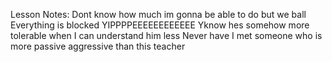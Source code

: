 Lesson Notes:
Dont know how much im gonna be able to do but we ball
Everything is blocked YIPPPPEEEEEEEEEEEE
Yknow hes somehow more tolerable when I can understand him less
Never have I met someone who is more passive aggressive than this teacher
